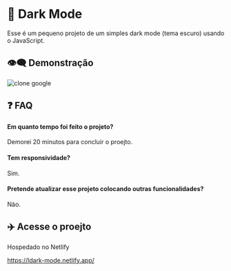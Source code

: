 
# 👋 Dark Mode

Esse é um pequeno projeto de um simples dark mode (tema escuro) usando o JavaScript.

## 👁️‍🗨️ Demonstração
![clone google](https://cdn.discordapp.com/attachments/821534696433123348/1066142870962180096/Novo_projeto.gif)
## ❓ FAQ

#### Em quanto tempo foi feito o projeto?

Demorei 20 minutos para concluir o proejto. 

#### Tem responsividade?

Sim.

#### Pretende atualizar esse projeto colocando outras funcionalidades?

Não.
## ✈️ Acesse o proejto

Hospedado no Netlify

https://ldark-mode.netlify.app/
